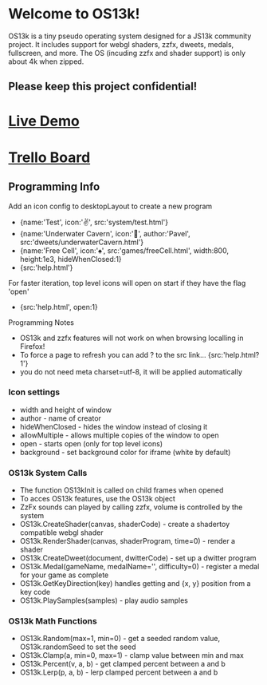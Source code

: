 # Welcome to OS13k!

OS13k is a tiny pseudo operating system designed for a JS13k community project. It includes support for webgl shaders, zzfx, dweets, medals, fullscreen, and more. The OS (incuding zzfx and shader support) is only about 4k when zipped.

## Please keep this project confidential!

# [Live Demo](https://killedbyapixel.github.io/OS13k)
# [Trello Board](https://trello.com/b/1PNeOZfM/os13k)

## Programming Info

Add an icon config to desktopLayout to create a new program
- {name:'Test', icon:'✌️', src:'system/test.html'}
- {name:'Underwater Cavern', icon:'🌊', author:'Pavel', src:'dweets/underwaterCavern.html'}
- {name:'Free Cell', icon:'♠️', src:'games/freeCell.html', width:800, height:1e3, hideWhenClosed:1}
- {src:'help.html'}

For faster iteration, top level icons will open on start if they have the flag 'open'
- {src:'help.html', open:1}

Programming Notes
- OS13k and zzfx features will not work on when browsing localling in Firefox!
- To force a page to refresh you can add ?<version> to the src link... {src:'help.html?1'}
- you do not need meta charset=utf-8, it will be applied automatically

### Icon settings
- width and height of window
- author - name of creator
- hideWhenClosed - hides the window instead of closing it
- allowMultiple - allows multiple copies of the window to open
- open - starts open (only for top level icons)
- background - set background color for iframe (white by default)

### OS13k System Calls
- The function OS13kInit is called on child frames when opened
- To acces OS13k features, use the OS13k object
- ZzFx sounds can played by calling zzfx, volume is controlled by the system
- OS13k.CreateShader(canvas, shaderCode) - create a shadertoy compatible webgl shader
- OS13k.RenderShader(canvas, shaderProgram, time=0) - render a shader
- OS13k.CreateDweet(document, dwitterCode) - set up a dwitter program
- OS13k.Medal(gameName, medalName='', difficulty=0) - register a medal for your game as complete
- OS13k.GetKeyDirection(key) handles getting and {x, y} position from a key code
- OS13k.PlaySamples(samples) - play audio samples

### OS13k Math Functions
- OS13k.Random(max=1, min=0) - get a seeded random value, OS13k.randomSeed to set the seed
- OS13k.Clamp(a, min=0, max=1) - clamp value between min and max
- OS13k.Percent(v, a, b) - get clamped percent between a and b
- OS13k.Lerp(p, a, b) - lerp clamped percent between a and b
